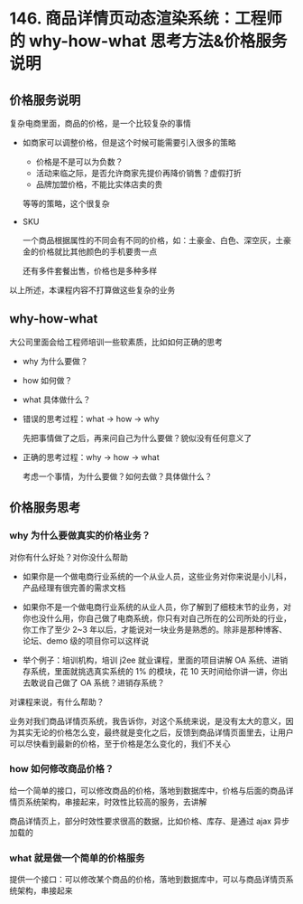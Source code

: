 # 146. 商品详情页动态渲染系统：工程师的 why-how-what 思考方法&价格服务说明

## 价格服务说明
复杂电商里面，商品的价格，是一个比较复杂的事情

- 如商家可以调整价格，但是这个时候可能需要引入很多的策略

  - 价格是不是可以为负数？
  - 活动来临之际，是否允许商家先提价再降价销售？虚假打折
  - 品牌加盟价格，不能比实体店卖的贵

  等等的策略，这个很复杂
- SKU

  一个商品根据属性的不同会有不同的价格，如：土豪金、白色、深空灰，土豪金的价格就比其他颜色的手机要贵一点

  还有多件套餐出售，价格也是多种多样

以上所述，本课程内容不打算做这些复杂的业务

## why-how-what

大公司里面会给工程师培训一些软素质，比如如何正确的思考

- why 为什么要做？
- how 如何做？
- what 具体做什么？

- 错误的思考过程：what -> how -> why

  先把事情做了之后，再来问自己为什么要做？貌似没有任何意义了

- 正确的思考过程：why -> how -> what

  考虑一个事情，为什么要做？如何去做？具体做什么？

## 价格服务思考

### why 为什么要做真实的价格业务？
对你有什么好处？对你没什么帮助

- 如果你是一个做电商行业系统的一个从业人员，这些业务对你来说是小儿科，产品经理有很完善的需求文档

- 如果你不是一个做电商行业系统的从业人员，你了解到了细枝末节的业务，对你也没什么用，你自己做了电商系统，你只有对自己所在的公司所处的行业，你工作了至少 2~3 年以后，才能说对一块业务是熟悉的。除非是那种博客、论坛、demo 级的项目你可以这样说

- 举个例子：培训机构，培训 j2ee 就业课程，里面的项目讲解 OA 系统、进销存系统，里面就挑选真实系统的 1% 的模块，花 10 天时间给你讲一讲，你出去敢说自己做了 OA 系统？进销存系统？

对课程来说，有什么帮助？

业务对我们商品详情页系统，我告诉你，对这个系统来说，是没有太大的意义，因为其实无论的价格怎么变，最终就是变化之后，反馈到商品详情页面里去，让用户可以尽快看到最新的价格，至于价格是怎么变化的，我们不关心

### how 如何修改商品价格？
给一个简单的接口，可以修改商品的价格，落地到数据库中，价格与后面的商品详情页系统架构，串接起来，时效性比较高的服务，去讲解

商品详情页上，部分时效性要求很高的数据，比如价格、库存、是通过 ajax 异步加载的

### what 就是做一个简单的价格服务
提供一个接口：可以修改某个商品的价格，落地到数据库中，可以与商品详情页系统架构，串接起来


<iframe  height="500px" width="100%" frameborder=0 allowfullscreen="true" :src="$withBase('/ads.html')"></iframe>